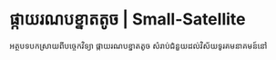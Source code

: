 # ផ្កាយរណបខ្នាតតូច | Small-Satellite

អត្ថបទបកស្រាយពីបច្ចេកវិទ្យា ផ្កាយរណបខ្នាតតូច សំរាប់ជំនួយដល់វិស័យទូរគមនាគមន៍នៅ
